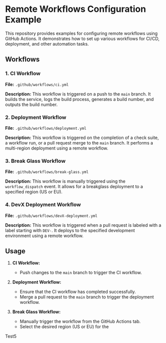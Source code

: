 # Remote Workflows Configuration Example

This repository provides examples for configuring remote workflows using GitHub Actions. It demonstrates how to set up various workflows for CI/CD, deployment, and other automation tasks.

## Workflows

### 1. CI Workflow
**File:** `.github/workflows/ci.yml`

**Description:** This workflow is triggered on a push to the `main` branch. It builds the service, logs the build process, generates a build number, and outputs the build number.

### 2. Deployment Workflow
**File:** `.github/workflows/deployment.yml`

**Description:** This workflow is triggered on the completion of a check suite, a workflow run, or a pull request merge to the `main` branch. It performs a multi-region deployment using a remote workflow.

### 3. Break Glass Workflow
**File:** `.github/workflows/break-glass.yml`

**Description:** This workflow is manually triggered using the `workflow_dispatch` event. It allows for a breakglass deployment to a specified region (US or EU).

### 4. DevX Deployment Workflow
**File:** `.github/workflows/devX-deployment.yml`

**Description:** This workflow is triggered when a pull request is labeled with a label starting with `DEV-`. It deploys to the specified development environment using a remote workflow.

## Usage

1. **CI Workflow:**
    - Push changes to the `main` branch to trigger the CI workflow.

2. **Deployment Workflow:**
    - Ensure that the CI workflow has completed successfully.
    - Merge a pull request to the `main` branch to trigger the deployment workflow.

3. **Break Glass Workflow:**
    - Manually trigger the workflow from the GitHub Actions tab.
    - Select the desired region (US or EU) for the


Test5